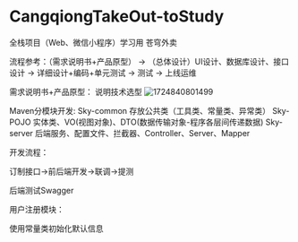 # CangqiongTakeOut-toStudy
全栈项目（Web、微信小程序）学习用
苍穹外卖

流程参考：（需求说明书+产品原型） -> （总体设计）UI设计、数据库设计、接口设计 -> 详细设计+编码+单元测试 -> 测试 -> 上线运维

需求说明书+产品原型：
说明技术选型
![1724840801499](https://github.com/user-attachments/assets/8b9b0c40-2b96-4ef7-8dc4-98a81c5a58b4)

Maven分模块开发:
Sky-common 存放公共类（工具类、常量类、异常类）
Sky-POJO 实体类、VO(视图对象)、DTO(数据传输对象-程序各层间传递数据)
Sky-server 后端服务、配置文件、拦截器、Controller、Server、Mapper

开发流程：

订制接口->前后端开发->联调->提测

后端测试Swagger

用户注册模块：

使用常量类初始化默认信息


